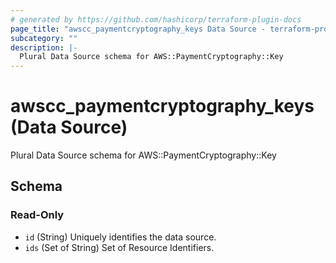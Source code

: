 ```yaml
---
# generated by https://github.com/hashicorp/terraform-plugin-docs
page_title: "awscc_paymentcryptography_keys Data Source - terraform-provider-awscc"
subcategory: ""
description: |-
  Plural Data Source schema for AWS::PaymentCryptography::Key
---
```


# awscc_paymentcryptography_keys (Data Source)

Plural Data Source schema for AWS::PaymentCryptography::Key



<!-- schema generated by tfplugindocs -->
## Schema

### Read-Only

- `id` (String) Uniquely identifies the data source.
- `ids` (Set of String) Set of Resource Identifiers.
